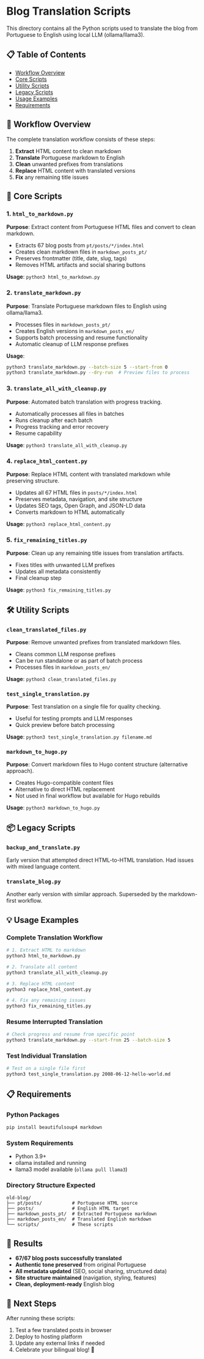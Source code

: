 # Blog Translation Scripts

This directory contains all the Python scripts used to translate the blog from Portuguese to English using local LLM (ollama/llama3).

## 📋 Table of Contents

- [Workflow Overview](#workflow-overview)
- [Core Scripts](#core-scripts)
- [Utility Scripts](#utility-scripts)
- [Legacy Scripts](#legacy-scripts)
- [Usage Examples](#usage-examples)
- [Requirements](#requirements)

## 🔄 Workflow Overview

The complete translation workflow consists of these steps:

1. **Extract** HTML content to clean markdown
2. **Translate** Portuguese markdown to English
3. **Clean** unwanted prefixes from translations
4. **Replace** HTML content with translated versions
5. **Fix** any remaining title issues

## 🎯 Core Scripts

### 1. `html_to_markdown.py`

**Purpose**: Extract content from Portuguese HTML files and convert to clean markdown.

- Extracts 67 blog posts from `pt/posts/*/index.html`
- Creates clean markdown files in `markdown_posts_pt/`
- Preserves frontmatter (title, date, slug, tags)
- Removes HTML artifacts and social sharing buttons

**Usage**: `python3 html_to_markdown.py`

### 2. `translate_markdown.py`

**Purpose**: Translate Portuguese markdown files to English using ollama/llama3.

- Processes files in `markdown_posts_pt/`
- Creates English versions in `markdown_posts_en/`
- Supports batch processing and resume functionality
- Automatic cleanup of LLM response prefixes

**Usage**:

```bash
python3 translate_markdown.py --batch-size 5 --start-from 0
python3 translate_markdown.py --dry-run  # Preview files to process
```

### 3. `translate_all_with_cleanup.py`

**Purpose**: Automated batch translation with progress tracking.

- Automatically processes all files in batches
- Runs cleanup after each batch
- Progress tracking and error recovery
- Resume capability

**Usage**: `python3 translate_all_with_cleanup.py`

### 4. `replace_html_content.py`

**Purpose**: Replace HTML content with translated markdown while preserving structure.

- Updates all 67 HTML files in `posts/*/index.html`
- Preserves metadata, navigation, and site structure
- Updates SEO tags, Open Graph, and JSON-LD data
- Converts markdown to HTML automatically

**Usage**: `python3 replace_html_content.py`

### 5. `fix_remaining_titles.py`

**Purpose**: Clean up any remaining title issues from translation artifacts.

- Fixes titles with unwanted LLM prefixes
- Updates all metadata consistently
- Final cleanup step

**Usage**: `python3 fix_remaining_titles.py`

## 🛠 Utility Scripts

### `clean_translated_files.py`

**Purpose**: Remove unwanted prefixes from translated markdown files.

- Cleans common LLM response prefixes
- Can be run standalone or as part of batch process
- Processes files in `markdown_posts_en/`

**Usage**: `python3 clean_translated_files.py`

### `test_single_translation.py`

**Purpose**: Test translation on a single file for quality checking.

- Useful for testing prompts and LLM responses
- Quick preview before batch processing

**Usage**: `python3 test_single_translation.py filename.md`

### `markdown_to_hugo.py`

**Purpose**: Convert markdown files to Hugo content structure (alternative approach).

- Creates Hugo-compatible content files
- Alternative to direct HTML replacement
- Not used in final workflow but available for Hugo rebuilds

**Usage**: `python3 markdown_to_hugo.py`

## 📦 Legacy Scripts

### `backup_and_translate.py`

Early version that attempted direct HTML-to-HTML translation. Had issues with mixed language content.

### `translate_blog.py`

Another early version with similar approach. Superseded by the markdown-first workflow.

## 💡 Usage Examples

### Complete Translation Workflow

```bash
# 1. Extract HTML to markdown
python3 html_to_markdown.py

# 2. Translate all content
python3 translate_all_with_cleanup.py

# 3. Replace HTML content
python3 replace_html_content.py

# 4. Fix any remaining issues
python3 fix_remaining_titles.py
```

### Resume Interrupted Translation

```bash
# Check progress and resume from specific point
python3 translate_markdown.py --start-from 25 --batch-size 5
```

### Test Individual Translation

```bash
# Test on a single file first
python3 test_single_translation.py 2008-06-12-hello-world.md
```

## 📋 Requirements

### Python Packages

```bash
pip install beautifulsoup4 markdown
```

### System Requirements

- Python 3.9+
- ollama installed and running
- llama3 model available (`ollama pull llama3`)

### Directory Structure Expected

```
old-blog/
├── pt/posts/           # Portuguese HTML source
├── posts/              # English HTML target
├── markdown_posts_pt/  # Extracted Portuguese markdown
├── markdown_posts_en/  # Translated English markdown
└── scripts/            # These scripts
```

## 🎯 Results

- **67/67 blog posts successfully translated**
- **Authentic tone preserved** from original Portuguese
- **All metadata updated** (SEO, social sharing, structured data)
- **Site structure maintained** (navigation, styling, features)
- **Clean, deployment-ready** English blog

## 🚀 Next Steps

After running these scripts:

1. Test a few translated posts in browser
2. Deploy to hosting platform
3. Update any external links if needed
4. Celebrate your bilingual blog! 🎉
